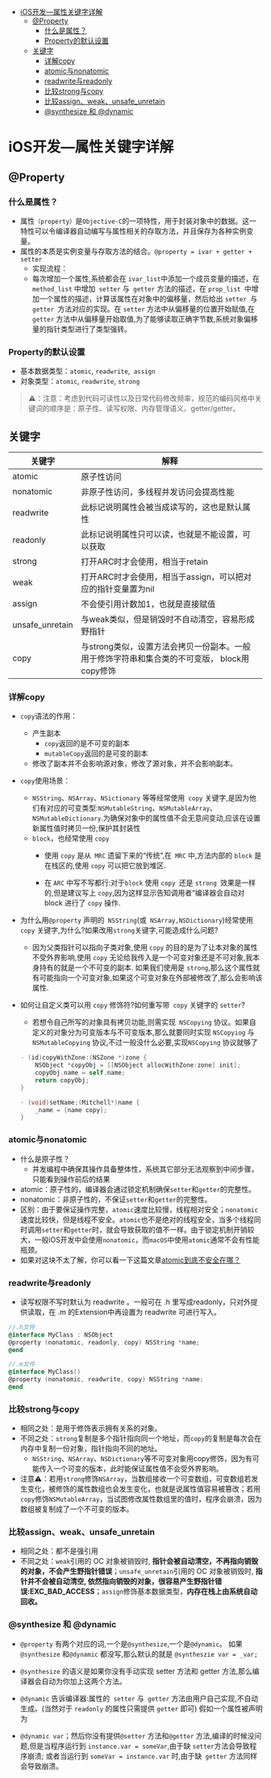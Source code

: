 

   * [iOS开发—属性关键字详解](#ios开发属性关键字详解)
      * [@Property](#property)
         * [什么是属性？](#什么是属性)
         * [Property的默认设置](#property的默认设置)
      * [关键字](#关键字)
         * [详解copy](#详解copy)
         * [atomic与nonatomic](#atomic与nonatomic)
         * [readwrite与readonly](#readwrite与readonly)
         * [比较strong与copy](#比较strong与copy)
         * [比较assign、weak、unsafe_unretain](#比较assignweakunsafe_unretain)
         * [@synthesize 和 @dynamic](#synthesize-和-dynamic)

# iOS开发—属性关键字详解

## @Property

### 什么是属性？

- 属性`（property）`是`Objective-C`的一项特性，用于封装对象中的数据。这一特性可以令编译器自动编写与属性相关的存取方法，并且保存为各种实例变量。
- 属性的本质是实例变量与存取方法的结合。`@property = ivar + getter + setter`
  - 实现流程：
  - 每次增加一个属性,系统都会在 `ivar_list`中添加一个成员变量的描述，在` method_list` 中增加` setter` 与` getter` 方法的描述，在 `prop_list `中增加一个属性的描述，计算该属性在对象中的偏移量，然后给出 `setter `与 `getter `方法对应的实现。在 `setter` 方法中从偏移量的位置开始赋值,在 `getter` 方法中从偏移量开始取值,为了能够读取正确字节数,系统对象偏移量的指针类型进行了类型强转。

### Property的默认设置

- 基本数据类型：`atomic`, `readwrite`,` assign`
- 对象类型：`atomic`, `readwrite`, `strong`

>⚠️：注意：考虑到代码可读性以及日常代码修改频率，规范的编码风格中关键词的顺序是：原子性、读写权限、内存管理语义、getter/getter。

## 关键字

| 关键字          | 解释                                                         |
| --------------- | ------------------------------------------------------------ |
| atomic          | 原子性访问                                                   |
| nonatomic       | 非原子性访问，多线程并发访问会提高性能                       |
| readwrite       | 此标记说明属性会被当成读写的，这也是默认属性                 |
| readonly        | 此标记说明属性只可以读，也就是不能设置，可以获取             |
| strong          | 打开ARC时才会使用，相当于retain                              |
| weak            | 打开ARC时才会使用，相当于assign，可以把对应的指针变量置为nil |
| assign          | 不会使引用计数加1，也就是直接赋值                            |
| unsafe_unretain | 与weak类似，但是销毁时不自动清空，容易形成野指针             |
| copy            | 与strong类似，设置方法会拷贝一份副本。一般用于修饰字符串和集合类的不可变版， block用copy修饰 |

### 详解copy

- `copy`语法的作用：

  - 产生副本
    - `copy`返回的是不可变的副本
    - `mutableCopy`返回的是可变的副本
  - 修改了副本并不会影响源对象，修改了源对象，并不会影响副本。

- `copy`使用场景：

  - `NSString`、`NSArray`、`NSictionary` 等等经常使用` copy` 关键字,是因为他们有对应的可变类型:`NSMutableString`、`NSMutableArray`、`NSMutableDictionary`.为确保对象中的属性值不会无意间变动,应该在设置新属性值时拷贝一份,保护其封装性
  - `block`，也经常使用 `copy`
    - 使用 `copy` 是从` MRC` 遗留下来的“传统”,在` MRC` 中,方法内部的 `block` 是在栈区的,使用 `copy` 可以把它放到堆区.

    - 在 `ARC` 中写不写都行:对于`block` 使用 `copy `还是 `strong `效果是一样的,但是建议写上 `copy`,因为这样显示告知调用者“编译器会自动对 block 进行了 `copy` 操作.

- 为什么用`@property` 声明的` NSString`(或` NSArray,NSDictionary`)经常使用 `copy` 关键字,为什么?如果改用`strong`关键字,可能造成什么问题?

  - 因为父类指针可以指向子类对象,使用 `copy` 的目的是为了让本对象的属性不受外界影响,使用 `copy` 无论给我传入是一个可变对象还是不可对象,我本身持有的就是一个不可变的副本. 如果我们使用是 `strong`,那么这个属性就有可能指向一个可变对象,如果这个可变对象在外部被修改了,那么会影响该属性.

- 如何让自定义类可以用 `copy` 修饰符?如何重写带` copy` 关键字的 `setter`?

  - 若想令自己所写的对象具有拷贝功能,则需实现` NSCopying` 协议。如果自定义的对象分为可变版本与不可变版本,那么就要同时实现 `NSCopyiog` 与`NSMutableCopying` 协议,不过一般没什么必要,实现`NSCopying` 协议就够了

  ```objective-c
  - (id)copyWithZone:(NSZone *)zone {
      NSObject *copyObj = [[NSObject allocWithZone:zone] init];
      copyObj.name = self.name;
      return copyObj;
  }
  
  - (void)setName;(Mitchell*)name {
      _name = [name copy];
  }
  ```

### atomic与nonatomic

- 什么是原子性？
  - 并发编程中确保其操作具备整体性，系统其它部分无法观察到中间步骤，只能看到操作前后的结果
- atomic：原子性的，编译器会通过锁定机制确保`setter`和`getter`的完整性。
- nonatomic：非原子性的，不保证`setter`和`getter`的完整性。
- 区别：由于要保证操作完整，`atomic`速度比较慢，线程相对安全；`nonatomic`速度比较快，但是线程不安全。`atomic`也不是绝对的线程安全，当多个线程同时调用`setter`和`getter`时，就会导致获取的值不一样。由于锁定机制开销较大，一般iOS开发中会使用`nonatomic`，而`macOS`中使用`atomic`通常不会有性能瓶颈。
- 如果对这块不太了解，你可以看一下这篇文章[atomic到底不安全在哪？](<http://mrpeak.cn/blog/ios-thread-safety/>)

### readwrite与readonly

- 读写权限不写时默认为 readwrite 。一般可在 .h 里写成readonly，只对外提供读取，在 .m 的Extension中再设置为 readwrite 可进行写入。

```objective-c
//.h文件
@interface MyClass : NSObject
@property (nonatomic, readonly, copy) NSString *name;
@end

//.m文件
@interface MyClass()
@property (nonatomic, readwrite, copy) NSString *name;
@end
```

### 比较strong与copy

- 相同之处：是用于修饰表示拥有关系的对象。
- 不同之处：`strong`复制是多个指针指向同一个地址，而`copy`的复制是每次会在内存中复制一份对象，指针指向不同的地址。
  - `NSString`、`NSArray`、`NSDictionary`等不可变对象用copy修饰，因为有可能传入一个可变的版本，此时能保证属性值不会受外界影响。
- 注意⚠️：若用`strong`修饰`NSArray`，当数组接收一个可变数组，可变数组若发生变化，被修饰的属性数组也会发生变化，也就是说属性值容易被篡改；若用`copy`修饰`NSMutableArray`，当试图修改属性数组里的值时，程序会崩溃，因为数组被复制成了一个不可变的版本。

### 比较assign、weak、unsafe_unretain

- 相同之处：都不是强引用
- 不同之处：`weak`引用的 OC 对象被销毁时, **指针会被自动清空，不再指向销毁的对象，不会产生野指针错误**；`unsafe_unretain`引用的 OC 对象被销毁时, **指针并不会被自动清空, 依然指向销毁的对象，很容易产生野指针错误:EXC_BAD_ACCESS**；`assign`修饰基本数据类型，**内存在栈上由系统自动回收。**

### @synthesize 和 @dynamic

- `@property` 有两个对应的词,一个是`@synthesize`,一个是`@dynamic`。
   如果`@synthesize` 和`@dynamic` 都没写,那么默认的就是
   `@syntheszie var = _var;` 

- `@synthesize` 的语义是如果你没有手动实现 setter 方法和 getter 方法,那么编译器会自动为你加上这两个方法。

- `@dynamic` 告诉编译器:属性的` setter` 与` getter` 方法由用户自己实现,不自动生成。(当然对于 `readonly` 的属性只需提供 `getter` 即可)
   假如一个属性被声明为

- `@dynamic var`；然后你没有提供`@setter` 方法和`@getter` 方法,编译的时候没问题,但是当程序运行到 `instance.var = someVar`,由于缺 `setter`方法会导致程序崩溃;
   或者当运行到 `someVar = instance.var` 时,由于缺` getter` 方法同样会导致崩溃。

